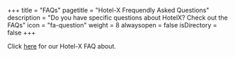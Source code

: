 +++
title = "FAQs"
pagetitle = "Hotel-X Frequendly Asked Questions"
description = "Do you have specific questions about HotelX? Check out the FAQs"
icon = "fa-question"
weight = 8
alwaysopen = false
isDirectory = false
+++ 


Click [here](https://knowledge.travelgatex.com/buying-on-travelgatex) for our Hotel-X FAQ about.



















